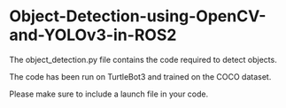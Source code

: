 # Object-Detection-using-OpenCV-and-YOLOv3-in-ROS2

The object_detection.py file contains the code required to detect objects.

The code has been run on TurtleBot3 and trained on the COCO dataset.

Please make sure to include a launch file in your code.

